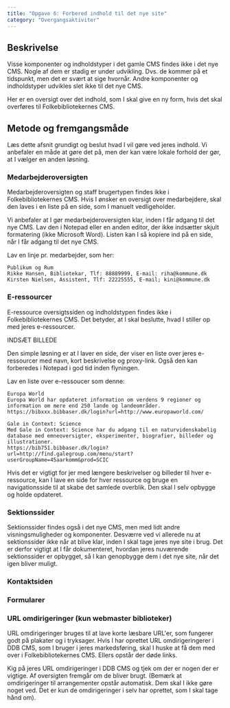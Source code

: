 ```yaml
---
title: "Opgave 6: Forbered indhold til det nye site"
category: "Overgangsaktiviter"
---
```


## Beskrivelse
Visse komponenter og indholdstyper i det gamle CMS findes ikke i det nye CMS. Nogle af dem er stadig er under udvikling. Dvs. de kommer på et tidspunkt, men det er svært at sige hvornår. Andre komponenter og indholdstyper udvikles slet ikke til det nye CMS.

Her er en oversigt over det indhold, som I skal give en ny form, hvis det skal overføres til Folkebibliotekernes CMS. 

## Metode og fremgangsmåde
Læs dette afsnit grundigt og beslut hvad I vil gøre ved jeres indhold. Vi anbefaler en måde at gøre det på, men der kan være lokale forhold der gør, at I vælger en anden løsning.

### Medarbejderoversigten
Medarbejderoversigten og staff brugertypen findes ikke i Folkebibliotekernes CMS. Hvis I ønsker en oversigt over medarbejdere, skal den laves i en liste på en side, som I manuelt vedligeholder.

Vi anbefaler at I gør medarbejderoversigten klar, inden I får adgang til det nye CMS. Lav den i Notepad eller en anden editor, der ikke indsætter skjult formatering (ikke Microsoft Word). Listen kan I så kopiere ind på en side, når I får adgang til det nye CMS.

Lav en linje pr. medarbejder, som her:
```
Publikum og Rum
Rikke Hansen, Bibliotekar, Tlf: 88889999, E-mail: riha@kommune.dk
Kirsten Nielsen, Assistent, Tlf: 22225555, E-mail; kini@kommune.dk

```
### E-ressourcer
E-ressource oversigtssiden og indholdstypen findes ikke i Folkebibliotekernes CMS. Det betyder, at I skal beslutte, hvad I stiller op med jeres e-ressourcer.

INDSÆT BILLEDE

Den simple løsning er at I laver en side, der viser en liste over jeres e-ressourcer med navn, kort beskrivelse og proxy-link. Også den kan forberedes i Notepad i god tid inden flyningen.

Lav en liste over e-ressoucer som denne:
```
Europa World
Europa World har opdateret information om verdens 9 regioner og information om mere end 250 lande og landeområder.
https://bibxxx.bibbaser.dk/login?url=http://www.europaworld.com/

Gale in Context: Science
Med Gale in Context: Science har du adgang til en naturvidenskabelig database med emneoversigter, eksperimenter, biografier, billeder og illustrationer.
https://bib751.bibbaser.dk/login?url=http://find.galegroup.com/menu/start?userGroupName=45aarkomm&prod=SCIC

```
Hvis det er vigtigt for jer med længere beskrivelser og billeder til hver e-ressource, kan I lave en side for hver ressource og bruge en navigationsside til at skabe det samlede overblik. Den skal I selv opbygge og holde opdateret. 


### Sektionssider
Sektionssider findes også i det nye CMS, men med lidt andre visningsmuligheder og komponenter. Desværre ved vi allerede nu at sektionssider ikke når at blive klar, inden I skal tage jeres nye site i brug. Det er derfor vigtigt at I får dokumenteret, hvordan jeres nuværende sektionssider er opbygget, så I kan genopbygge dem i det nye site, når det igen bliver muligt.

### Kontaktsiden

### Formularer


### URL omdirigeringer (kun webmaster biblioteker)
URL omdirigeringer bruges til at lave korte læsbare URL'er, som fungerer godt på plakater og i tryksager.
Hvis I har oprettet URL omdirigeringerer i DDB CMS, som I bruger i jeres markedsføring, skal I huske at få dem med over i Folkebibliotekernes CMS. Ellers opstår der døde links. 

Kig på jeres URL omdirigeringer i DDB CMS og tjek om der er nogen der er vigtige. Af oversigten fremgår om de bliver brugt. (Bemærk at omdirigeringer til arrangementer opstår automatisk. Dem skal I ikke gøre noget ved. Det er kun de omdirigeringer i selv har oprettet, som I skal tage hånd om).
